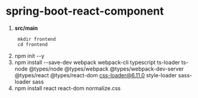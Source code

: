 # spring-boot-react-component

1) **src/main**
   ```
    mkdir frontend
    cd frontend
   ```
2) npm init --y
3) npm install --save-dev webpack webpack-cli typescript ts-loader ts-node @types/node @types/webpack @types/webpack-dev-server @types/react @types/react-dom css-loader@6.11.0 style-loader sass-loader sass
4) npm install react react-dom normalize.css
